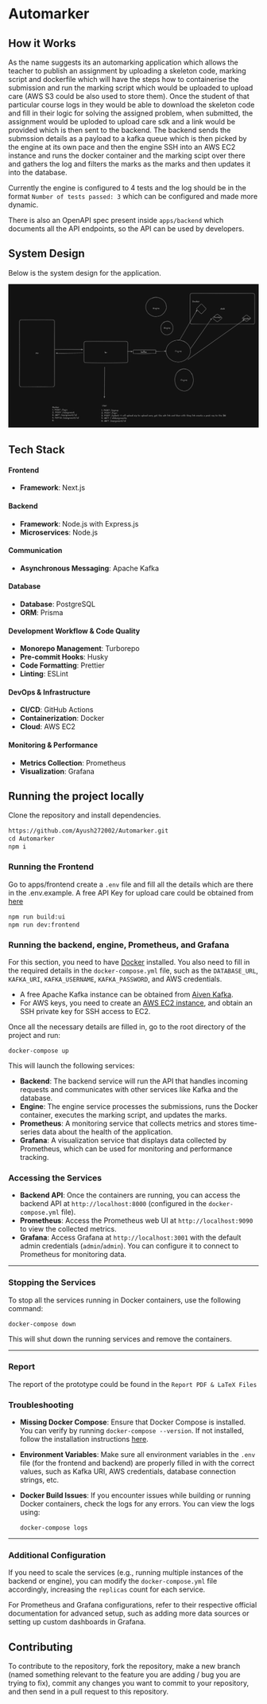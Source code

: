 # Automarker

## How it Works
As the name suggests its an automarking application which allows the teacher to publish an assignment by uploading a skeleton code, marking script and dockerfile which will have the steps how to containerise the submission and run the marking script which would be uploaded to upload care (AWS S3 could be also used to store them). Once the student of that particular course logs in they would be able to download the skeleton code and fill in their logic for solving the assigned problem, when submitted, the assignment would be uploded to upload care sdk and a link would be provided which is then sent to the backend. The backend sends the submssion details as a payload to a kafka queue which is then picked by the engine at its own pace and then the engine SSH into an AWS EC2 instance and runs the docker container and the marking scipt over there and gathers the log and filters the marks as the marks and then updates it into the database.

Currently the engine is configured to 4 tests and the log should be in the format `Number of tests passed: 3` which can be configured and made more dynamic.

There is also an OpenAPI spec present inside `apps/backend` which documents all the API endpoints, so the API can be used by developers.

## System Design
Below is the system design for the application.

![System Design](/images/sysDesign.png)



## Tech Stack

#### Frontend
- **Framework**: Next.js  

#### Backend
- **Framework**: Node.js with Express.js  
- **Microservices**: Node.js  

#### Communication
- **Asynchronous Messaging**: Apache Kafka  

#### Database
- **Database**: PostgreSQL  
- **ORM**: Prisma  

#### Development Workflow & Code Quality
- **Monorepo Management**: Turborepo  
- **Pre-commit Hooks**: Husky  
- **Code Formatting**: Prettier  
- **Linting**: ESLint  

#### DevOps & Infrastructure
- **CI/CD**: GitHub Actions  
- **Containerization**: Docker  
- **Cloud**: AWS EC2  

#### Monitoring & Performance
- **Metrics Collection**: Prometheus  
- **Visualization**: Grafana  


## Running the project locally

Clone the repository and install dependencies.

```shell
https://github.com/Ayush272002/Automarker.git
cd Automarker
npm i
```

### Running the Frontend 

Go to apps/frontend create a `.env` file and fill all the details which are there in the .env.example. A free API Key for upload care could be obtained from [here](https://uploadcare.com/) 
```
npm run build:ui
npm run dev:frontend
```

### Running the backend, engine, Prometheus, and Grafana

For this section, you need to have [Docker](https://docs.docker.com/engine/install/) installed. You also need to fill in the required details in the `docker-compose.yml` file, such as the `DATABASE_URL`, `KAFKA_URI`, `KAFKA_USERNAME`, `KAFKA_PASSWORD`, and AWS credentials.

- A free Apache Kafka instance can be obtained from [Aiven Kafka](https://aiven.io/).
- For AWS keys, you need to create an [AWS EC2 instance](https://aws.amazon.com/), and obtain an SSH private key for SSH access to EC2.

Once all the necessary details are filled in, go to the root directory of the project and run:

```shell
docker-compose up
```

This will launch the following services:

- **Backend**: The backend service will run the API that handles incoming requests and communicates with other services like Kafka and the database.
- **Engine**: The engine service processes the submissions, runs the Docker container, executes the marking script, and updates the marks.
- **Prometheus**: A monitoring service that collects metrics and stores time-series data about the health of the application.
- **Grafana**: A visualization service that displays data collected by Prometheus, which can be used for monitoring and performance tracking.

### Accessing the Services

- **Backend API**: Once the containers are running, you can access the backend API at `http://localhost:8000` (configured in the `docker-compose.yml` file).
- **Prometheus**: Access the Prometheus web UI at `http://localhost:9090` to view the collected metrics.
- **Grafana**: Access Grafana at `http://localhost:3001` with the default admin credentials (`admin`/`admin`). You can configure it to connect to Prometheus for monitoring data.

---

### Stopping the Services

To stop all the services running in Docker containers, use the following command:

```shell
docker-compose down
```

This will shut down the running services and remove the containers.

---

### Report 
The report of the prototype could be found in the `Report PDF & LaTeX Files`

### Troubleshooting

- **Missing Docker Compose**: Ensure that Docker Compose is installed. You can verify by running `docker-compose --version`. If not installed, follow the installation instructions [here](https://docs.docker.com/compose/install/).
  
- **Environment Variables**: Make sure all environment variables in the `.env` file (for the frontend and backend) are properly filled in with the correct values, such as Kafka URI, AWS credentials, database connection strings, etc.

- **Docker Build Issues**: If you encounter issues while building or running Docker containers, check the logs for any errors. You can view the logs using:

  ```shell
  docker-compose logs
  ```

---

### Additional Configuration

If you need to scale the services (e.g., running multiple instances of the backend or engine), you can modify the `docker-compose.yml` file accordingly, increasing the `replicas` count for each service.

For Prometheus and Grafana configurations, refer to their respective official documentation for advanced setup, such as adding more data sources or setting up custom dashboards in Grafana.

## Contributing
To contribute to the repository, fork the repository, make a new branch (named something relevant to the feature you are adding / bug you are trying to fix), commit any changes you want to commit to your repository, and then send in a pull request to this repository.

